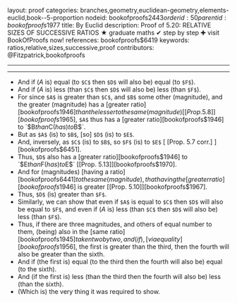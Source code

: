 layout: proof
categories: branches,geometry,euclidean-geometry,elements-euclid,book--5-proportion
nodeid: bookofproofs$2443
orderid: 50
parentid: bookofproofs$1977
title: By Euclid
description:  Proof of 5.20: RELATIVE SIZES OF SUCCESSIVE RATIOS &#9733; graduate maths &#10004; step by step &#10010; visit BookOfProofs now!
references: bookofproofs$6419
keywords: ratios,relative,sizes,successive,proof
contributors: @Fitzpatrick,bookofproofs

---


---



* And if ($A$ is) equal (to `$C$` then `$D$` will also be) equal (to `$F$`).
* And if ($A$ is) less (than `$C$` then `$D$` will also be) less (than `$F$`).
* For since `$A$` is greater than `$C$`, and `$B$` some other (magnitude), and the greater (magnitude) has a [greater ratio][bookofproofs$1946] than the lesser to the same (magnitude) [[Prop. 5.8]][bookofproofs$1965], `$A$` thus has a [greater ratio][bookofproofs$1946] to `$B$` than `$C$` (has) to `$B$`.
* But as `$A$` (is) to `$B$`, [so] `$D$` (is) to `$E$`.
* And, inversely, as `$C$` (is) to `$B$`, so `$F$` (is) to `$E$` [ [Prop. 5.7 corr.] ][bookofproofs$6451].
* Thus, `$D$` also has a [greater ratio][bookofproofs$1946] to `$E$` than `$F$` (has) to `$E$` [[Prop. 5.13]][bookofproofs$1970].
* And for (magnitudes) [having a ratio][bookofproofs$6441] to the same (magnitude), that having the [greater ratio][bookofproofs$1946] is greater [[Prop. 5.10]][bookofproofs$1967].
* Thus, `$D$` (is) greater than `$F$`.
* Similarly, we can show that even if `$A$` is equal to `$C$` then `$D$` will also be equal to `$F$`, and even if ($A$ is) less (than `$C$` then `$D$` will also be) less (than `$F$`).
* Thus, if there are three magnitudes, and others of equal number to them, (being) also in the [same ratio][bookofproofs$1945] taken two by two, and (if), [via equality][bookofproofs$1956], the first is greater than the third, then the fourth will also be greater than the sixth.
* And if (the first is) equal (to the third then the fourth will also be) equal (to the sixth).
* And (if the first is) less (than the third then the fourth will also be) less (than the sixth).
* (Which is) the very thing it was required to show.

